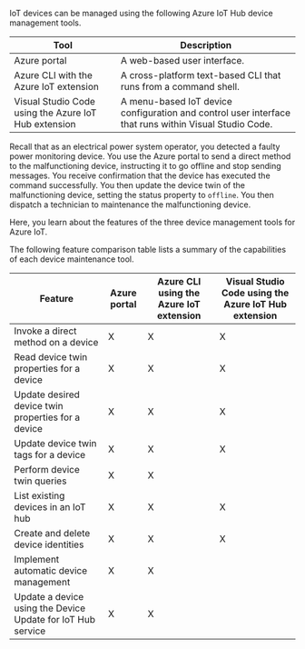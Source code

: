 IoT devices can be managed using the following Azure IoT Hub device management tools.

| Tool | Description |
| ------- | ----------- |
| Azure portal | A web-based user interface. |
| Azure CLI with the Azure IoT extension | A cross-platform text-based CLI that runs from a command shell. |
| Visual Studio Code using the Azure IoT Hub extension | A menu-based IoT device configuration and control user interface that runs within Visual Studio Code. |

Recall that as an electrical power system operator, you detected a faulty power monitoring device. You use the Azure portal to send a direct method to the malfunctioning device, instructing it to go offline and stop sending messages. You receive confirmation that the device has executed the command successfully. You then update the device twin of the malfunctioning device, setting the status property to `offline`. You then dispatch a technician to maintenance the malfunctioning device.

Here, you learn about the features of the three device management tools for Azure IoT.

The following feature comparison table lists a summary of the capabilities of each device maintenance tool.

| Feature | Azure portal | Azure CLI using the Azure IoT extension | Visual Studio Code using the Azure IoT Hub extension |
| --- | --- | --- | --- |
| Invoke a direct method on a device | X | X | X |
| Read device twin properties for a device | X | X | X |
| Update desired device twin properties for a device | X | X | X |
| Update device twin tags for a device | X | X | X |
| Perform device twin queries | X | X |  |
| List existing devices in an IoT hub | X | X | X |
| Create and delete device identities | X | X | X |
| Implement automatic device management | X | X |  |
| Update a device using the Device Update for IoT Hub service | X | X |  |
